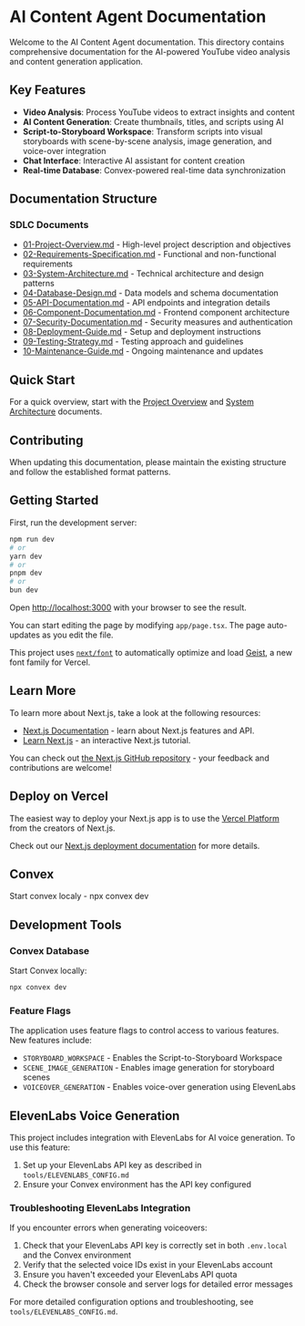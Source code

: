 # AI Content Agent Documentation

Welcome to the AI Content Agent documentation. This directory contains comprehensive documentation for the AI-powered YouTube video analysis and content generation application.

## Key Features

- **Video Analysis**: Process YouTube videos to extract insights and content
- **AI Content Generation**: Create thumbnails, titles, and scripts using AI
- **Script-to-Storyboard Workspace**: Transform scripts into visual storyboards with scene-by-scene analysis, image generation, and voice-over integration
- **Chat Interface**: Interactive AI assistant for content creation
- **Real-time Database**: Convex-powered real-time data synchronization

## Documentation Structure

### SDLC Documents

- [01-Project-Overview.md](./01-Project-Overview.md) - High-level project description and objectives
- [02-Requirements-Specification.md](./02-Requirements-Specification.md) - Functional and non-functional requirements
- [03-System-Architecture.md](./03-System-Architecture.md) - Technical architecture and design patterns
- [04-Database-Design.md](./04-Database-Design.md) - Data models and schema documentation
- [05-API-Documentation.md](./05-API-Documentation.md) - API endpoints and integration details
- [06-Component-Documentation.md](./06-Component-Documentation.md) - Frontend component architecture
- [07-Security-Documentation.md](./07-Security-Documentation.md) - Security measures and authentication
- [08-Deployment-Guide.md](./08-Deployment-Guide.md) - Setup and deployment instructions
- [09-Testing-Strategy.md](./09-Testing-Strategy.md) - Testing approach and guidelines
- [10-Maintenance-Guide.md](./10-Maintenance-Guide.md) - Ongoing maintenance and updates

## Quick Start

For a quick overview, start with the [Project Overview](./01-Project-Overview.md) and [System Architecture](./03-System-Architecture.md) documents.

## Contributing

When updating this documentation, please maintain the existing structure and follow the established format patterns.

## Getting Started

First, run the development server:

```bash
npm run dev
# or
yarn dev
# or
pnpm dev
# or
bun dev
```

Open [http://localhost:3000](http://localhost:3000) with your browser to see the result.

You can start editing the page by modifying `app/page.tsx`. The page auto-updates as you edit the file.

This project uses [`next/font`](https://nextjs.org/docs/app/building-your-application/optimizing/fonts) to automatically optimize and load [Geist](https://vercel.com/font), a new font family for Vercel.

## Learn More

To learn more about Next.js, take a look at the following resources:

- [Next.js Documentation](https://nextjs.org/docs) - learn about Next.js features and API.
- [Learn Next.js](https://nextjs.org/learn) - an interactive Next.js tutorial.

You can check out [the Next.js GitHub repository](https://github.com/vercel/next.js) - your feedback and contributions are welcome!

## Deploy on Vercel

The easiest way to deploy your Next.js app is to use the [Vercel Platform](https://vercel.com/new?utm_medium=default-template&filter=next.js&utm_source=create-next-app&utm_campaign=create-next-app-readme) from the creators of Next.js.

Check out our [Next.js deployment documentation](https://nextjs.org/docs/app/building-your-application/deploying) for more details.

## Convex

Start convex localy - npx convex dev

## Development Tools

### Convex Database

Start Convex locally:

```bash
npx convex dev
```

### Feature Flags

The application uses feature flags to control access to various features. New features include:

- `STORYBOARD_WORKSPACE` - Enables the Script-to-Storyboard Workspace
- `SCENE_IMAGE_GENERATION` - Enables image generation for storyboard scenes
- `VOICEOVER_GENERATION` - Enables voice-over generation using ElevenLabs

## ElevenLabs Voice Generation

This project includes integration with ElevenLabs for AI voice generation. To use this feature:

1. Set up your ElevenLabs API key as described in `tools/ELEVENLABS_CONFIG.md`
2. Ensure your Convex environment has the API key configured

### Troubleshooting ElevenLabs Integration

If you encounter errors when generating voiceovers:

1. Check that your ElevenLabs API key is correctly set in both `.env.local` and the Convex environment
2. Verify that the selected voice IDs exist in your ElevenLabs account
3. Ensure you haven't exceeded your ElevenLabs API quota
4. Check the browser console and server logs for detailed error messages

For more detailed configuration options and troubleshooting, see `tools/ELEVENLABS_CONFIG.md`.
